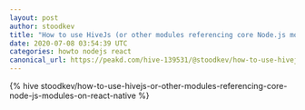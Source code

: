 ```yaml
---
layout: post
author: stoodkev
title: "How to use HiveJs (or other modules referencing core Node.js modules) on React Native"
date: 2020-07-08 03:54:39 UTC
categories: howto nodejs react
canonical_url: https://peakd.com/hive-139531/@stoodkev/how-to-use-hivejs-or-other-modules-referencing-core-node-js-modules-on-react-native
---
```

{% hive stoodkev/how-to-use-hivejs-or-other-modules-referencing-core-node-js-modules-on-react-native %}
